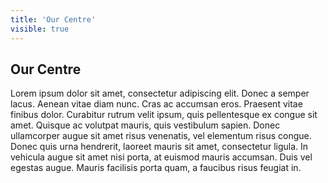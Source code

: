 ```yaml
---
title: 'Our Centre'
visible: true
---
```


## Our Centre

Lorem ipsum dolor sit amet, consectetur adipiscing elit. Donec a semper lacus. Aenean vitae diam nunc. Cras ac accumsan eros. Praesent vitae finibus dolor. Curabitur rutrum velit ipsum, quis pellentesque ex congue sit amet. Quisque ac volutpat mauris, quis vestibulum sapien. Donec ullamcorper augue sit amet risus venenatis, vel elementum risus congue. Donec quis urna hendrerit, laoreet mauris sit amet, consectetur ligula. In vehicula augue sit amet nisi porta, at euismod mauris accumsan. Duis vel egestas augue. Mauris facilisis porta quam, a faucibus risus feugiat in.